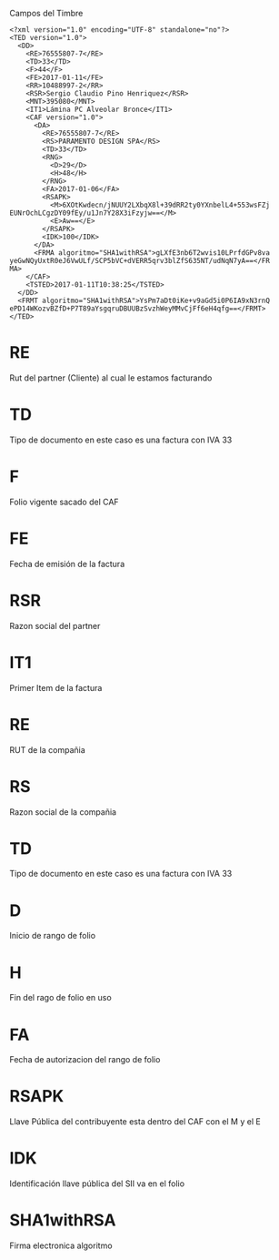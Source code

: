Campos del Timbre
```
<?xml version="1.0" encoding="UTF-8" standalone="no"?>
<TED version="1.0">
  <DD>
    <RE>76555807-7</RE>
    <TD>33</TD>
    <F>44</F>
    <FE>2017-01-11</FE>
    <RR>10488997-2</RR>
    <RSR>Sergio Claudio Pino Henriquez</RSR>
    <MNT>395080</MNT>
    <IT1>Lámina PC Alveolar Bronce</IT1>
    <CAF version="1.0">
      <DA>
        <RE>76555807-7</RE>
        <RS>PARAMENTO DESIGN SPA</RS>
        <TD>33</TD>
        <RNG>
          <D>29</D>
          <H>48</H>
        </RNG>
        <FA>2017-01-06</FA>
        <RSAPK>
          <M>6XOtKwdecn/jNUUY2LXbqX8l+39dRR2ty0YXnbelL4+553wsFZj
EUNrOchLCgzDY09fEy/u1Jn7Y28X3iFzyjw==</M>
          <E>Aw==</E>
        </RSAPK>
        <IDK>100</IDK>
      </DA>
      <FRMA algoritmo="SHA1withRSA">gLXfE3nb6T2wvis10LPrfdGPv8va
yeGwNQyUxtR0eJ6VwULf/SCP5bVC+dVERR5qrv3blZfS635NT/udNqN7yA==</FR
MA>
    </CAF>
    <TSTED>2017-01-11T10:38:25</TSTED>
  </DD>
  <FRMT algoritmo="SHA1withRSA">YsPm7aDt0iKe+v9aGd5i0P6IA9xN3rnQ
ePD14WKozvBZfD+P7T89aYsgqruDBUUBzSvzhWeyMMvCjFf6eH4qfg==</FRMT>
</TED>
```

# RE
 Rut del partner (Cliente) al cual le estamos facturando
# TD
Tipo de documento en este caso es una factura con IVA 33
# F
Folio vigente sacado del CAF
# FE
Fecha de emisión de la factura
# RSR
Razon social del partner
# IT1
Primer Item de la factura
# RE
RUT de la compañia
# RS
Razon social de la compañia
# TD
Tipo de documento en este caso es una factura con IVA 33
# D
Inicio de rango de folio
# H 
Fin del rago de folio en uso
# FA 
Fecha de autorizacion del rango de folio
# RSAPK
Llave Pública del contribuyente esta dentro del CAF con el M y el E
# IDK 
Identificación llave pública del SII va en el folio
# SHA1withRSA
Firma electronica algoritmo



